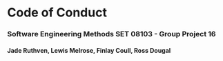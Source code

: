 # Code of Conduct
### Software Engineering Methods SET 08103 - Group Project 16
#### Jade Ruthven, Lewis Melrose, Finlay Coull, Ross Dougal

